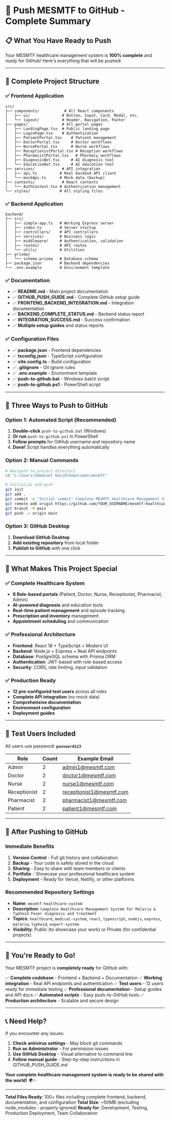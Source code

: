 # 🚀 Push MESMTF to GitHub - Complete Summary

## 📋 **What You Have Ready to Push**

Your MESMTF healthcare management system is **100% complete** and ready for GitHub! Here's everything that will be pushed:

---

## 📁 **Complete Project Structure**

### **✅ Frontend Application**
```
src/
├── components/           # All React components
│   ├── ui/              # Button, Input, Card, Modal, etc.
│   └── layout/          # Header, Navigation, Footer
├── pages/               # All portal pages
│   ├── LandingPage.tsx  # Public landing page
│   ├── LoginPage.tsx    # Authentication
│   ├── PatientPortal.tsx    # Patient management
│   ├── DoctorPortal.tsx     # Doctor workflows
│   ├── NursePortal.tsx      # Nurse workflows
│   ├── ReceptionistPortal.tsx # Reception workflows
│   ├── PharmacistPortal.tsx   # Pharmacy workflows
│   ├── DiagnosisBot.tsx     # AI diagnosis tool
│   └── EducationBot.tsx     # AI education tool
├── services/            # API integration
│   ├── api.ts          # Real backend API client
│   └── mockApi.ts      # Mock data (backup)
├── contexts/            # React contexts
│   └── AuthContext.tsx # Authentication management
└── styles/             # All styling files
```

### **✅ Backend Application**
```
backend/
├── src/
│   ├── simple-app.ts   # Working Express server
│   ├── index.ts        # Server startup
│   ├── controllers/    # API controllers
│   ├── services/       # Business logic
│   ├── middleware/     # Authentication, validation
│   ├── routes/         # API routes
│   └── utils/          # Utilities
├── prisma/
│   └── schema.prisma   # Database schema
├── package.json        # Backend dependencies
└── .env.example        # Environment template
```

### **✅ Documentation**
- ✅ **README.md** - Main project documentation
- ✅ **GITHUB_PUSH_GUIDE.md** - Complete GitHub setup guide
- ✅ **FRONTEND_BACKEND_INTEGRATION.md** - Integration documentation
- ✅ **BACKEND_COMPLETE_STATUS.md** - Backend status report
- ✅ **INTEGRATION_SUCCESS.md** - Success confirmation
- ✅ **Multiple setup guides** and status reports

### **✅ Configuration Files**
- ✅ **package.json** - Frontend dependencies
- ✅ **tsconfig.json** - TypeScript configuration
- ✅ **vite.config.ts** - Build configuration
- ✅ **.gitignore** - Git ignore rules
- ✅ **.env.example** - Environment template
- ✅ **push-to-github.bat** - Windows batch script
- ✅ **push-to-github.ps1** - PowerShell script

---

## 🎯 **Three Ways to Push to GitHub**

### **Option 1: Automated Script (Recommended)**
1. **Double-click** `push-to-github.bat` (Windows)
2. **Or run** `push-to-github.ps1` in PowerShell
3. **Follow prompts** for GitHub username and repository name
4. **Done!** Script handles everything automatically

### **Option 2: Manual Commands**
```bash
# Navigate to project directory
cd "C:\Users\Immanuel David\Downloads\mesmft"

# Initialize and push
git init
git add .
git commit -m "Initial commit: Complete MESMTF Healthcare Management System"
git remote add origin https://github.com/YOUR_USERNAME/mesmtf-healthcare-system.git
git branch -M main
git push -u origin main
```

### **Option 3: GitHub Desktop**
1. **Download GitHub Desktop**
2. **Add existing repository** from local folder
3. **Publish to GitHub** with one click

---

## 🏥 **What Makes This Project Special**

### **✅ Complete Healthcare System**
- **6 Role-based portals** (Patient, Doctor, Nurse, Receptionist, Pharmacist, Admin)
- **AI-powered diagnosis** and education tools
- **Real-time patient management** and episode tracking
- **Prescription and inventory** management
- **Appointment scheduling** and communication

### **✅ Professional Architecture**
- **Frontend**: React 18 + TypeScript + Modern UI
- **Backend**: Node.js + Express + Real API endpoints
- **Database**: PostgreSQL schema with Prisma ORM
- **Authentication**: JWT-based with role-based access
- **Security**: CORS, rate limiting, input validation

### **✅ Production Ready**
- **12 pre-configured test users** across all roles
- **Complete API integration** (no mock data)
- **Comprehensive documentation**
- **Environment configuration**
- **Deployment guides**

---

## 👥 **Test Users Included**

All users use password: **`password123`**

| Role | Count | Example Email |
|------|-------|---------------|
| Admin | 2 | admin1@mesmtf.com |
| Doctor | 2 | doctor1@mesmtf.com |
| Nurse | 2 | nurse1@mesmtf.com |
| Receptionist | 2 | receptionist1@mesmtf.com |
| Pharmacist | 2 | pharmacist1@mesmtf.com |
| Patient | 2 | patient1@mesmtf.com |

---

## 🚀 **After Pushing to GitHub**

### **Immediate Benefits**
1. **Version Control** - Full git history and collaboration
2. **Backup** - Your code is safely stored in the cloud
3. **Sharing** - Easy to share with team members or clients
4. **Portfolio** - Showcase your professional healthcare system
5. **Deployment** - Ready for Vercel, Netlify, or other platforms

### **Recommended Repository Settings**
- **Name**: `mesmtf-healthcare-system`
- **Description**: `Complete Healthcare Management System for Malaria & Typhoid Fever diagnosis and treatment`
- **Topics**: `healthcare`, `medical-system`, `react`, `typescript`, `nodejs`, `express`, `malaria`, `typhoid`, `expert-system`
- **Visibility**: Public (to showcase your work) or Private (for confidential projects)

---

## 🎉 **You're Ready to Go!**

Your MESMTF project is **completely ready** for GitHub with:

✅ **Complete codebase** - Frontend + Backend + Documentation
✅ **Working integration** - Real API endpoints and authentication
✅ **Test users** - 12 users ready for immediate testing
✅ **Professional documentation** - Setup guides and API docs
✅ **Automated scripts** - Easy push-to-GitHub tools
✅ **Production architecture** - Scalable and secure design

---

## 📞 **Need Help?**

If you encounter any issues:
1. **Check antivirus settings** - May block git commands
2. **Run as Administrator** - For permission issues
3. **Use GitHub Desktop** - Visual alternative to command line
4. **Follow manual guide** - Step-by-step instructions in GITHUB_PUSH_GUIDE.md

**Your complete healthcare management system is ready to be shared with the world!** 🌍✨

---

**Total Files Ready**: 100+ files including complete frontend, backend, documentation, and configuration
**Total Size**: ~50MB (excluding node_modules - properly ignored)
**Ready for**: Development, Testing, Production Deployment, Team Collaboration
